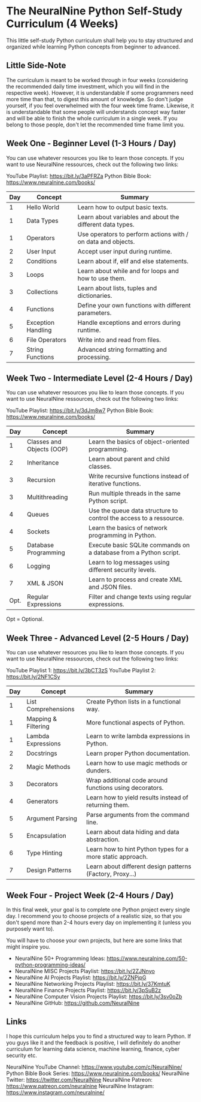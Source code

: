 # The NeuralNine Python Self-Study Curriculum (4 Weeks)

This little self-study Python curriculum shall help you to stay structured and organized while learning Python concepts from beginner to advanced.

## Little Side-Note

The curriculum is meant to be worked through in four weeks (considering the recommended daily time investment, which you will find in the respective week). However, it is understandable if some programmers need more time than that, to digest this amount of knowledge. So don't judge yourself, if you feel overwhelmed with the four week time frame. Likewise, it is understandable that some people will understands concept way faster and will be able to finish the whole curriculum in a single week. If you belong to those people, don't let the recommended time frame limit you.

## Week One - Beginner Level (1-3 Hours / Day)

You can use whatever resources you like to learn those concepts. If you want to use NeuralNine ressources, check out the following two links:

YouTube Playlist: https://bit.ly/3aPFRZa
Python Bible Book: https://www.neuralnine.com/books/

| Day | Concept | Summary |
| ------ | ------ | ------ |
| 1 | Hello World | Learn how to output basic texts. |
| 1 | Data Types | Learn about variables and about the different data types. |
| 1 | Operators | Use operators to perform actions with / on data and objects. |
| 2 | User Input | Accept user input during runtime. |
| 2 | Conditions | Learn about if, elif and else statements. |
| 3 | Loops | Learn about while and for loops and how to use them. |
| 3 | Collections | Learn about lists, tuples and dictionaries. |
| 4 | Functions | Define your own functions with different parameters. |
| 5 | Exception Handling | Handle exceptions and errors during runtime. |
| 6 | File Operators | Write into and read from files. |
| 7 | String Functions | Advanced string formatting and processing. |

## Week Two - Intermediate Level (2-4 Hours / Day)

You can use whatever resources you like to learn those concepts. If you want to use NeuralNine ressources, check out the following two links:

YouTube Playlist: https://bit.ly/3dJm8w7
Python Bible Book: https://www.neuralnine.com/books/

| Day | Concept | Summary |
| ------ | ------ | ------ |
| 1 | Classes and Objects (OOP) | Learn the basics of object-oriented programming. |
| 2 | Inheritance | Learn about parent and child classes. |
| 3 | Recursion | Write recursive functions instead of iterative functions. |
| 3 | Multithreading | Run multiple threads in the same Python script. |
| 4 | Queues | Use the queue data structure to control the access to a ressource. |
| 4 | Sockets | Learn the basics of network programming in Python. |
| 5 | Database Programming | Execute basic SQLite commands on a database from a Python script. |
| 6 | Logging | Learn to log messages using different security levels. |
| 7 | XML & JSON | Learn to process and create XML and JSON files. |
| Opt. | Regular Expressions | Filter and change texts using regular expressions. |

Opt = Optional.

## Week Three - Advanced Level (2-5 Hours / Day)

You can use whatever resources you like to learn those concepts. If you want to use NeuralNine ressources, check out the following two links:

YouTube Playlist 1: https://bit.ly/3bCT3zS
YouTube Playlist 2: https://bit.ly/2NF1CSy

| Day | Concept | Summary |
| ------ | ------ | ------ |
| 1 | List Comprehensions | Create Python lists in a functional way. |
| 1 | Mapping & Filtering | More functional aspects of Python. |
| 1 | Lambda Expressions | Learn to write lambda expressions in Python. |
| 2 | Docstrings | Learn proper Python documentation. |
| 2 | Magic Methods | Learn how to use magic methods or dunders. |
| 3 | Decorators | Wrap additional code around functions using decorators. |
| 4 | Generators | Learn how to yield results instead of returning them. |
| 5 | Argument Parsing | Parse arguments from the command line. |
| 5 | Encapsulation | Learn about data hiding and data abstraction. |
| 6 | Type Hinting | Learn how to hint Python types for a more static approach. |
| 7 | Design Patterns | Learn about different design patterns (Factory, Proxy...) |

## Week Four - Project Week (2-4 Hours / Day)

In this final week, your goal is to complete one Python project every single day. I recommend you to choose projects of a realistic size, so that you don't spend more than 2-4 hours every day on implementing it (unless you purposely want to).

You will have to choose your own projects, but here are some links that might inspire you.

* NeuralNine 50+ Programming Ideas: https://www.neuralnine.com/50-python-programming-ideas/
* NeuralNine MISC Projects Playlist: https://bit.ly/2ZJNnyo
* NeuralNine AI Projects Playlist: https://bit.ly/2ZNPjpG
* NeuralNine Networking Projects Playlist: https://bit.ly/37KmtuK
* NeuralNine Finance Projects Playlist: https://bit.ly/3pSuB2z
* NeuralNine Computer Vision Projects Playlist: https://bit.ly/3sv0oZb
* NeuralNine GitHub: https://github.com/NeuralNine

## Links

I hope this curriculum helps you to find a structured way to learn Python. If you guys like it and the feedback is positive, I will definitely do another curriculum for learning data science, machine learning, finance, cyber security etc.

NeuralNine YouTube Channel: https://www.youtube.com/c/NeuralNine/
Python Bible Book Series: https://www.neuralnine.com/books/
NeuralNine Twitter: https://twitter.com/NeuralNine
NeuralNine Patreon: https://www.patreon.com/neuralnine
NeuralNine Instagram: https://www.instagram.com/neuralnine/